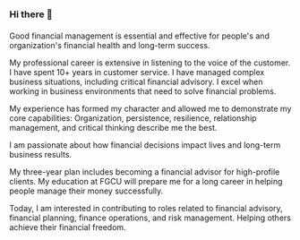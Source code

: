 ### Hi there 👋

####
Good financial management is essential and effective for people's and organization's financial health and long-term success.

My professional career is extensive in listening to the voice of the customer. I have spent 10+ years in customer service. I have managed complex business situations, including critical financial advisory. I excel when working in business environments that need to solve financial problems.

My experience has formed my character and allowed me to demonstrate my core capabilities: 
Organization, persistence, resilience, relationship management, and critical thinking describe me the best.

I am passionate about how financial decisions impact lives and long-term business results. 

My three-year plan includes becoming a financial advisor for high-profile clients. My education at FGCU will prepare me for a long career in helping people manage their money successfully.

Today, I am interested in contributing to roles related to financial advisory, financial planning, finance operations, and risk management. Helping others achieve their financial freedom.
